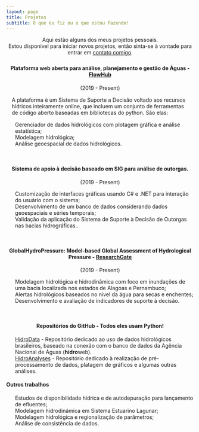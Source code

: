 ```yaml
---
layout: page
title: Projetos
subtitle: O que eu fiz ou o que estou fazendo!
---
```

<div style="text-align: center;margin-bottom: 25px">
Aqui estão alguns dos meus projetos pessoais.<br>
Estou disponível para iniciar novos projetos, então sinta-se à vontade para entrar em <a href="/sobremim">contato comigo</a>.
</div>

<div style="text-align: center;margin-bottom: 10px">
<h4>Plataforma web aberta para análise, planejamento e gestão de Águas - <a href="http://flowhub.com.br/" target="_blank">FlowHub</a>
</h4>
<p style="margin:0px;font-size: 14px">(2019 - Present)</p>
</div>
<p style="margin:15px">A plataforma é um Sistema de Suporte a Decisão voltado aos recursos hídricos inteiramente online, que incluem um 
conjunto de ferramentas de código aberto baseadas em bibliotecas do python. São elas:</p>
<ul style="list-style: none;">
<li><i class="fa fa-table" aria-hidden="true"></i> Gerenciador de dados hidrológicos com plotagem gráfica e análise estatística;</li>
<li><i class="fa fa-cogs" aria-hidden="true"></i> Modelagem hidrológica;</li>
<li><i class="fa fa-globe"></i> Análise geoespacial de dados hidrológicos.</li>
</ul>

<div style="text-align: center;margin-bottom: 10px;margin-top: 50px">
<h4>Sistema de apoio à decisão baseado em SIG para análise de outorgas.
</h4>
<p style="margin:0px;font-size: 14px">(2019 - Present)</p>
</div>
<ul style="list-style: none;">
<li><i class="fa fa-desktop" aria-hidden="true"></i> Customização de interfaces gráficas usando C# e .NET para interação do usuário com o sistema;</li>
<li><i class="fa fa-database" aria-hidden="true"></i> Desenvolvimento de um banco de dados considerando dados geoespaciais e séries temporais;</li>
<li><i class="fa fa-tint" aria-hidden="true"></i> Validação da aplicação do Sistema de Suporte à Decisão de Outorgas nas bacias hidrográficas..</li>
</ul>

<div style="text-align: center;margin-bottom: 10px;margin-top: 50px">
<h4>GlobalHydroPressure: Model-based Global Assessment of Hydrological Pressure - <a href="https://www.researchgate.net/project/GlobalHydroPressure-Model-based-Global-Assessment-of-Hydrological-Pressure" target="_blank">ResearchGate</a>
</h4>
<p style="margin:0px;font-size: 14px">(2019 - Present)</p>
</div>
<ul style="list-style: none;">
<li><i class="fa fa-cogs" aria-hidden="true"></i> Modelagem hidrológica e hidrodinâmica com foco em inundações de uma bacia localizada nos estados de Alagoas e Pernambuco;</li>
<li><i class="fa fa-exclamation-triangle" aria-hidden="true"></i> Alertas hidrológicos baseados no nível da água para secas e enchentes;</li>
<li><i class="fa fa-file" aria-hidden="true"></i> Desenvolvimento e avaliação de indicadores de suporte à decisão.</li>
</ul>

<div style="text-align: center;margin-bottom: 10px;margin-top: 50px">
<h4>Repositórios do GitHub - Todos eles usam Python!
</h4>
</div>
<ul style="list-style: none;">
<li><i class="fa fa-folder-open" aria-hidden="true"></i> <a href="https://github.com/wallissoncarvalho/HidroData" target="_blank">HidroData</a> -
Repositório dedicado ao uso de dados hidrológicos brasileiros, baseado na conexão com o banco de dados da Agência Nacional de Águas (<b>hidro</b>web).</li>
<li><i class="fa fa-folder-open" aria-hidden="true"></i> <a href="https://github.com/wallissoncarvalho/HydroAnalyses" target="_blank">HidroAnalyses</a> -
Repositório dedicado à realização de pré-processamento de dados, platagem de gráficos e algumas outras análises.</li>
</ul>

#### Outros trabalhos
<ul style="list-style: none;">
<li><i class="fa fa-check" aria-hidden="true"></i> Estudos de disponibilidade hídrica e de autodepuração para lançamento de efluentes;</li>
<li><i class="fa fa-check" aria-hidden="true"></i> Modelagem hidrodinâmica em Sistema Estuarino Lagunar;</li>
<li><i class="fa fa-check" aria-hidden="true"></i> Modelagem hidrológica e regionalização de parâmetros;</li>
<li><i class="fa fa-check" aria-hidden="true"></i> Análise de consistência de dados.</li>
</ul>